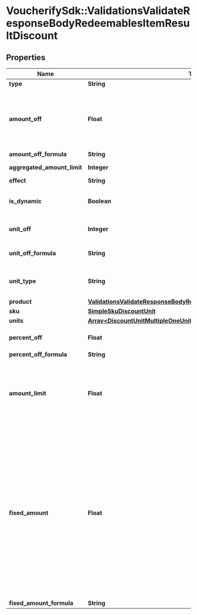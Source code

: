 # VoucherifySdk::ValidationsValidateResponseBodyRedeemablesItemResultDiscount

## Properties

| Name | Type | Description | Notes |
| ---- | ---- | ----------- | ----- |
| **type** | **String** |  | [optional] |
| **amount_off** | **Float** | Amount taken off the subtotal of a price. Value is multiplied by 100 to precisely represent 2 decimal places. For example, a $10 discount is written as 1000. | [optional] |
| **amount_off_formula** | **String** |  | [optional] |
| **aggregated_amount_limit** | **Integer** | Maximum discount amount per order. | [optional] |
| **effect** | **String** |  | [optional] |
| **is_dynamic** | **Boolean** | Flag indicating whether the discount was calculated using a formula. | [optional] |
| **unit_off** | **Integer** | Number of units to be granted a full value discount. | [optional] |
| **unit_off_formula** | **String** | Formula used to calculate the number of units. | [optional] |
| **unit_type** | **String** | The product deemed as free, chosen from product inventory (e.g. time, items). | [optional] |
| **product** | [**ValidationsValidateResponseBodyRedeemablesItemResultDiscountProduct**](ValidationsValidateResponseBodyRedeemablesItemResultDiscountProduct.md) |  | [optional] |
| **sku** | [**SimpleSkuDiscountUnit**](SimpleSkuDiscountUnit.md) |  | [optional] |
| **units** | [**Array&lt;DiscountUnitMultipleOneUnit&gt;**](DiscountUnitMultipleOneUnit.md) |  | [optional] |
| **percent_off** | **Float** | The percent discount that the customer will receive. | [optional] |
| **percent_off_formula** | **String** |  | [optional] |
| **amount_limit** | **Float** | Upper limit allowed to be applied as a discount. Value is multiplied by 100 to precisely represent 2 decimal places. For example, a $6 maximum discount is written as 600. | [optional] |
| **fixed_amount** | **Float** | Sets a fixed value for an order total or the item price. The value is multiplied by 100 to precisely represent 2 decimal places. For example, a $10 discount is written as 1000. If the fixed amount is calculated by the formula, i.e. the &#x60;fixed_amount_formula&#x60; parameter is present in the fixed amount definition, this value becomes the **fallback value**. As a result, if the formula cannot be calculated due to missing metadata, for example, this value will be used as the fixed value. | [optional] |
| **fixed_amount_formula** | **String** |  | [optional] |


